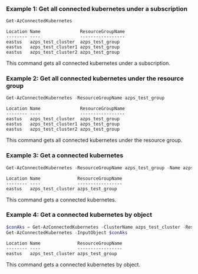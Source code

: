 ### Example 1: Get all connected kubernetes under a subscription
```powershell
Get-AzConnectedKubernetes
```

```output
Location Name               ResourceGroupName
-------- ----               -----------------
eastus   azps_test_cluster  azps_test_group
eastus   azps_test_cluster1 azps_test_group
eastus   azps_test_cluster2 azps_test_group
```

This command gets all connected kubernetes under a subscription.

### Example 2: Get all connected kubernetes under the resource group
```powershell
Get-AzConnectedKubernetes -ResourceGroupName azps_test_group
```

```output
Location Name               ResourceGroupName
-------- ----               -----------------
eastus   azps_test_cluster  azps_test_group
eastus   azps_test_cluster1 azps_test_group
eastus   azps_test_cluster2 azps_test_group
```

This command gets all connected kubernetes under the resource group.

### Example 3: Get a connected kubernetes
```powershell
Get-AzConnectedKubernetes -ResourceGroupName azps_test_group -Name azps_test_cluster
```

```output
Location Name              ResourceGroupName
-------- ----              -----------------
eastus   azps_test_cluster azps_test_group
```

This command gets a connected kubernetes.

### Example 4: Get a connected kubernetes by object
```powershell
$conAks = Get-AzConnectedKubernetes -ClusterName azps_test_cluster -ResourceGroupName azps_test_group
Get-AzConnectedKubernetes -InputObject $conAks
```

```output
Location Name              ResourceGroupName
-------- ----              -----------------
eastus   azps_test_cluster azps_test_group
```

This command gets a connected kubernetes by object.